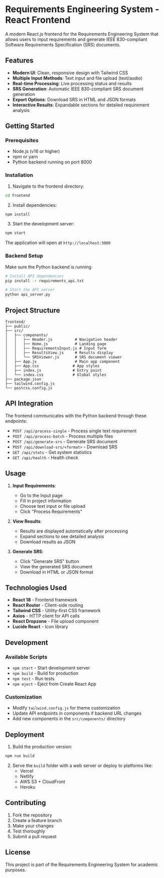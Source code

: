 # Requirements Engineering System - React Frontend

A modern React.js frontend for the Requirements Engineering System that allows users to input requirements and generate IEEE 830-compliant Software Requirements Specification (SRS) documents.

## Features

- **Modern UI**: Clean, responsive design with Tailwind CSS
- **Multiple Input Methods**: Text input and file upload (text/audio)
- **Real-time Processing**: Live processing status and results
- **SRS Generation**: Automatic IEEE 830-compliant SRS document generation
- **Export Options**: Download SRS in HTML and JSON formats
- **Interactive Results**: Expandable sections for detailed requirement analysis

## Getting Started

### Prerequisites

- Node.js (v16 or higher)
- npm or yarn
- Python backend running on port 8000

### Installation

1. Navigate to the frontend directory:
```bash
cd frontend
```

2. Install dependencies:
```bash
npm install
```

3. Start the development server:
```bash
npm start
```

The application will open at `http://localhost:3000`

### Backend Setup

Make sure the Python backend is running:

```bash
# Install API dependencies
pip install -r requirements_api.txt

# Start the API server
python api_server.py
```

## Project Structure

```
frontend/
├── public/
├── src/
│   ├── components/
│   │   ├── Header.js          # Navigation header
│   │   ├── Home.js            # Landing page
│   │   ├── RequirementsInput.js # Input form
│   │   ├── ResultsView.js     # Results display
│   │   └── SRSViewer.js       # SRS document viewer
│   ├── App.js                 # Main app component
│   ├── App.css               # App styles
│   ├── index.js              # Entry point
│   └── index.css             # Global styles
├── package.json
├── tailwind.config.js
└── postcss.config.js
```

## API Integration

The frontend communicates with the Python backend through these endpoints:

- `POST /api/process-single` - Process single text requirement
- `POST /api/process-batch` - Process multiple files
- `POST /api/generate-srs` - Generate SRS document
- `POST /api/download-srs/<format>` - Download SRS
- `GET /api/stats` - Get system statistics
- `GET /api/health` - Health check

## Usage

1. **Input Requirements**: 
   - Go to the Input page
   - Fill in project information
   - Choose text input or file upload
   - Click "Process Requirements"

2. **View Results**:
   - Results are displayed automatically after processing
   - Expand sections to see detailed analysis
   - Download results as JSON

3. **Generate SRS**:
   - Click "Generate SRS" button
   - View the generated SRS document
   - Download in HTML or JSON format

## Technologies Used

- **React 18** - Frontend framework
- **React Router** - Client-side routing
- **Tailwind CSS** - Utility-first CSS framework
- **Axios** - HTTP client for API calls
- **React Dropzone** - File upload component
- **Lucide React** - Icon library

## Development

### Available Scripts

- `npm start` - Start development server
- `npm build` - Build for production
- `npm test` - Run tests
- `npm eject` - Eject from Create React App

### Customization

- Modify `tailwind.config.js` for theme customization
- Update API endpoints in components if backend URL changes
- Add new components in the `src/components/` directory

## Deployment

1. Build the production version:
```bash
npm run build
```

2. Serve the `build` folder with a web server or deploy to platforms like:
   - Vercel
   - Netlify
   - AWS S3 + CloudFront
   - Heroku

## Contributing

1. Fork the repository
2. Create a feature branch
3. Make your changes
4. Test thoroughly
5. Submit a pull request

## License

This project is part of the Requirements Engineering System for academic purposes.
